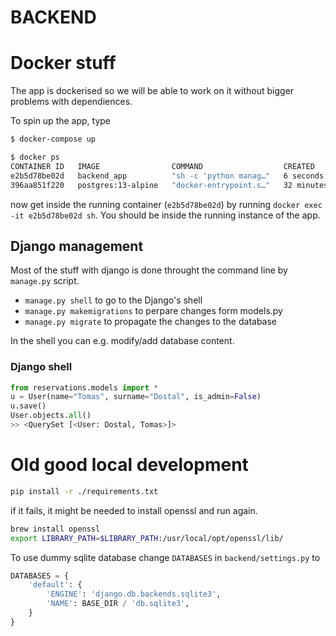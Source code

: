 # BACKEND


# Docker stuff

The app is dockerised so we will be able to work on it without bigger problems with dependiences.

To spin up the app, type
```bash
$ docker-compose up
```

```bash
$ docker ps
CONTAINER ID   IMAGE                COMMAND                  CREATED          STATUS         PORTS                    NAMES
e2b5d78be02d   backend_app          "sh -c 'python manag…"   6 seconds ago    Up 4 seconds   0.0.0.0:8000->8000/tcp   backend_app_1
396aa851f220   postgres:13-alpine   "docker-entrypoint.s…"   32 minutes ago   Up 6 seconds   0.0.0.0:5432->5432/tcp   backend_db_1
```
now get inside the running container (`e2b5d78be02d`) by running `docker exec -it e2b5d78be02d sh`. You should be inside the running instance of the app.

## Django management

Most of the stuff with django is done throught the command line by `manage.py` script.
- `manage.py shell` to go to the Django's shell
- `manage.py makemigrations` to perpare changes form models.py
- `manage.py migrate` to propagate the changes to the database

In the shell you can e.g. modify/add database content.

### Django shell
```python
from reservations.models import *
u = User(name="Tomas", surname="Dostal", is_admin=False)
u.save()
User.objects.all()
>> <QuerySet [<User: Dostal, Tomas>]>
```
# Old good local development

```bash
pip install -r ./requirements.txt
```
if it fails, it might be needed to install openssl and run again.
```bash
brew install openssl
export LIBRARY_PATH=$LIBRARY_PATH:/usr/local/opt/openssl/lib/
```

To use dummy sqlite database change `DATABASES` in `backend/settings.py` to

```python
DATABASES = {
    'default': {
        'ENGINE': 'django.db.backends.sqlite3',
        'NAME': BASE_DIR / 'db.sqlite3',
    }
}
```
